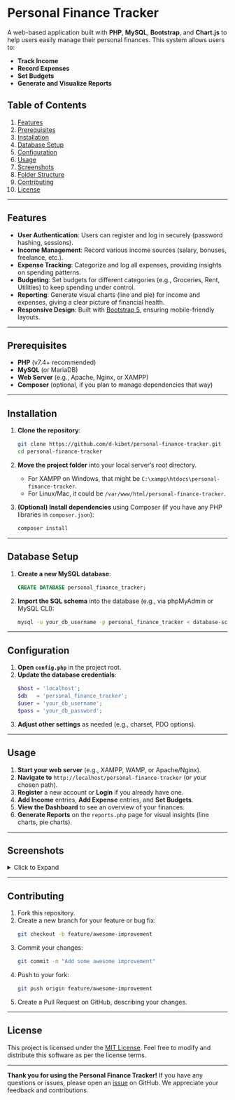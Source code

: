 # Personal Finance Tracker

A web-based application built with **PHP**, **MySQL**, **Bootstrap**, and **Chart.js** to help users easily manage their personal finances. This system allows users to:

- **Track Income**  
- **Record Expenses**  
- **Set Budgets**  
- **Generate and Visualize Reports**

## Table of Contents

1. [Features](#features)  
2. [Prerequisites](#prerequisites)  
3. [Installation](#installation)  
4. [Database Setup](#database-setup)  
5. [Configuration](#configuration)  
6. [Usage](#usage)  
7. [Screenshots](#screenshots)  
8. [Folder Structure](#folder-structure)  
9. [Contributing](#contributing)  
10. [License](#license)  

---

## Features

- **User Authentication**: Users can register and log in securely (password hashing, sessions).  
- **Income Management**: Record various income sources (salary, bonuses, freelance, etc.).  
- **Expense Tracking**: Categorize and log all expenses, providing insights on spending patterns.  
- **Budgeting**: Set budgets for different categories (e.g., Groceries, Rent, Utilities) to keep spending under control.  
- **Reporting**: Generate visual charts (line and pie) for income and expenses, giving a clear picture of financial health.  
- **Responsive Design**: Built with [Bootstrap 5](https://getbootstrap.com/), ensuring mobile-friendly layouts.  

---

## Prerequisites

- **PHP** (v7.4+ recommended)  
- **MySQL** (or MariaDB)  
- **Web Server** (e.g., Apache, Nginx, or XAMPP)  
- **Composer** (optional, if you plan to manage dependencies that way)  

---

## Installation

1. **Clone the repository**:
   ```bash
   git clone https://github.com/d-kibet/personal-finance-tracker.git
   cd personal-finance-tracker
   ```

2. **Move the project folder** into your local server’s root directory.  
   - For XAMPP on Windows, that might be `C:\xampp\htdocs\personal-finance-tracker`.  
   - For Linux/Mac, it could be `/var/www/html/personal-finance-tracker`.

3. **(Optional) Install dependencies** using Composer (if you have any PHP libraries in `composer.json`):
   ```bash
   composer install
   ```

---

## Database Setup

1. **Create a new MySQL database**:
   ```sql
   CREATE DATABASE personal_finance_tracker;
   ```
2. **Import the SQL schema** into the database (e.g., via phpMyAdmin or MySQL CLI):
   ```bash
   mysql -u your_db_username -p personal_finance_tracker < database-schema.sql
   ```

---

## Configuration

1. **Open `config.php`** in the project root.  
2. **Update the database credentials**:
   ```php
   $host = 'localhost';
   $db   = 'personal_finance_tracker';
   $user = 'your_db_username';
   $pass = 'your_db_password';
   ```
3. **Adjust other settings** as needed (e.g., charset, PDO options).

---

## Usage

1. **Start your web server** (e.g., XAMPP, WAMP, or Apache/Nginx).  
2. **Navigate to** `http://localhost/personal-finance-tracker` (or your chosen path).  
3. **Register** a new account or **Login** if you already have one.  
4. **Add Income** entries, **Add Expense** entries, and **Set Budgets**.  
5. **View the Dashboard** to see an overview of your finances.  
6. **Generate Reports** on the `reports.php` page for visual insights (line charts, pie charts).  

---

## Screenshots

<details>
<summary>Click to Expand</summary>

**Landing Page (index.php)**  
![Index Screenshot](screenshots/index.png)

**Dashboard**  
![Dashboard Screenshot](screenshots/dashboard.png)

**Reports**  
![Reports Screenshot](screenshots/reports.png)

</details>

---

## Contributing

1. Fork this repository.  
2. Create a new branch for your feature or bug fix:  
   ```bash
   git checkout -b feature/awesome-improvement
   ```
3. Commit your changes:  
   ```bash
   git commit -m "Add some awesome improvement"
   ```
4. Push to your fork:  
   ```bash
   git push origin feature/awesome-improvement
   ```
5. Create a Pull Request on GitHub, describing your changes.

---

## License

This project is licensed under the [MIT License](LICENSE). Feel free to modify and distribute this software as per the license terms.

---

**Thank you for using the Personal Finance Tracker!** If you have any questions or issues, please open an [issue](https://github.com/d-kibet/personal-finance-tracker/issues) on GitHub. We appreciate your feedback and contributions.
